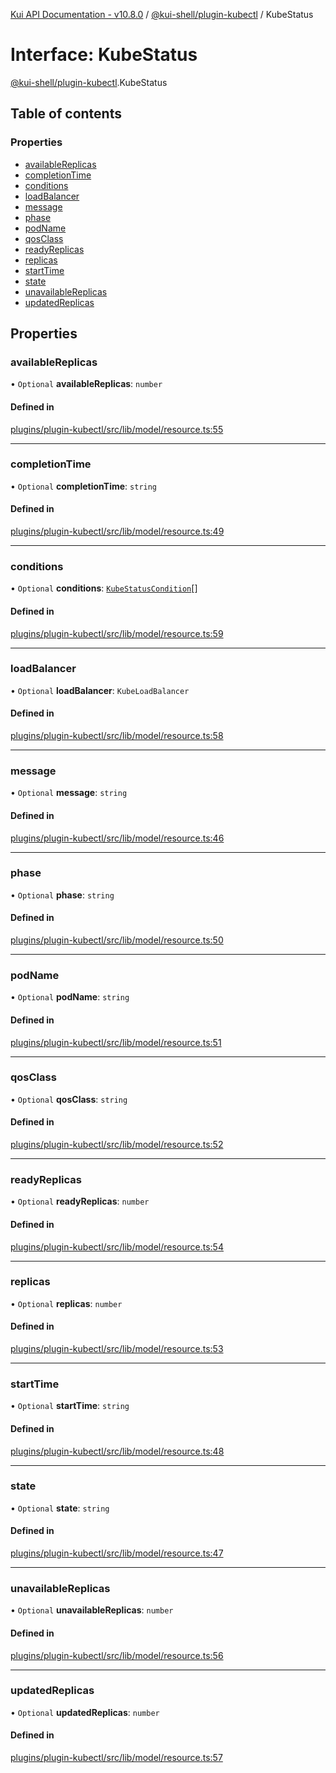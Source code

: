 [Kui API Documentation - v10.8.0](../README.md) / [@kui-shell/plugin-kubectl](../modules/kui_shell_plugin_kubectl.md) / KubeStatus

# Interface: KubeStatus

[@kui-shell/plugin-kubectl](../modules/kui_shell_plugin_kubectl.md).KubeStatus

## Table of contents

### Properties

- [availableReplicas](kui_shell_plugin_kubectl.KubeStatus.md#availablereplicas)
- [completionTime](kui_shell_plugin_kubectl.KubeStatus.md#completiontime)
- [conditions](kui_shell_plugin_kubectl.KubeStatus.md#conditions)
- [loadBalancer](kui_shell_plugin_kubectl.KubeStatus.md#loadbalancer)
- [message](kui_shell_plugin_kubectl.KubeStatus.md#message)
- [phase](kui_shell_plugin_kubectl.KubeStatus.md#phase)
- [podName](kui_shell_plugin_kubectl.KubeStatus.md#podname)
- [qosClass](kui_shell_plugin_kubectl.KubeStatus.md#qosclass)
- [readyReplicas](kui_shell_plugin_kubectl.KubeStatus.md#readyreplicas)
- [replicas](kui_shell_plugin_kubectl.KubeStatus.md#replicas)
- [startTime](kui_shell_plugin_kubectl.KubeStatus.md#starttime)
- [state](kui_shell_plugin_kubectl.KubeStatus.md#state)
- [unavailableReplicas](kui_shell_plugin_kubectl.KubeStatus.md#unavailablereplicas)
- [updatedReplicas](kui_shell_plugin_kubectl.KubeStatus.md#updatedreplicas)

## Properties

### availableReplicas

• `Optional` **availableReplicas**: `number`

#### Defined in

[plugins/plugin-kubectl/src/lib/model/resource.ts:55](https://github.com/mra-ruiz/kui/blob/a3b5e3edf/plugins/plugin-kubectl/src/lib/model/resource.ts#L55)

---

### completionTime

• `Optional` **completionTime**: `string`

#### Defined in

[plugins/plugin-kubectl/src/lib/model/resource.ts:49](https://github.com/mra-ruiz/kui/blob/a3b5e3edf/plugins/plugin-kubectl/src/lib/model/resource.ts#L49)

---

### conditions

• `Optional` **conditions**: [`KubeStatusCondition`](kui_shell_plugin_kubectl.KubeStatusCondition.md)[]

#### Defined in

[plugins/plugin-kubectl/src/lib/model/resource.ts:59](https://github.com/mra-ruiz/kui/blob/a3b5e3edf/plugins/plugin-kubectl/src/lib/model/resource.ts#L59)

---

### loadBalancer

• `Optional` **loadBalancer**: `KubeLoadBalancer`

#### Defined in

[plugins/plugin-kubectl/src/lib/model/resource.ts:58](https://github.com/mra-ruiz/kui/blob/a3b5e3edf/plugins/plugin-kubectl/src/lib/model/resource.ts#L58)

---

### message

• `Optional` **message**: `string`

#### Defined in

[plugins/plugin-kubectl/src/lib/model/resource.ts:46](https://github.com/mra-ruiz/kui/blob/a3b5e3edf/plugins/plugin-kubectl/src/lib/model/resource.ts#L46)

---

### phase

• `Optional` **phase**: `string`

#### Defined in

[plugins/plugin-kubectl/src/lib/model/resource.ts:50](https://github.com/mra-ruiz/kui/blob/a3b5e3edf/plugins/plugin-kubectl/src/lib/model/resource.ts#L50)

---

### podName

• `Optional` **podName**: `string`

#### Defined in

[plugins/plugin-kubectl/src/lib/model/resource.ts:51](https://github.com/mra-ruiz/kui/blob/a3b5e3edf/plugins/plugin-kubectl/src/lib/model/resource.ts#L51)

---

### qosClass

• `Optional` **qosClass**: `string`

#### Defined in

[plugins/plugin-kubectl/src/lib/model/resource.ts:52](https://github.com/mra-ruiz/kui/blob/a3b5e3edf/plugins/plugin-kubectl/src/lib/model/resource.ts#L52)

---

### readyReplicas

• `Optional` **readyReplicas**: `number`

#### Defined in

[plugins/plugin-kubectl/src/lib/model/resource.ts:54](https://github.com/mra-ruiz/kui/blob/a3b5e3edf/plugins/plugin-kubectl/src/lib/model/resource.ts#L54)

---

### replicas

• `Optional` **replicas**: `number`

#### Defined in

[plugins/plugin-kubectl/src/lib/model/resource.ts:53](https://github.com/mra-ruiz/kui/blob/a3b5e3edf/plugins/plugin-kubectl/src/lib/model/resource.ts#L53)

---

### startTime

• `Optional` **startTime**: `string`

#### Defined in

[plugins/plugin-kubectl/src/lib/model/resource.ts:48](https://github.com/mra-ruiz/kui/blob/a3b5e3edf/plugins/plugin-kubectl/src/lib/model/resource.ts#L48)

---

### state

• `Optional` **state**: `string`

#### Defined in

[plugins/plugin-kubectl/src/lib/model/resource.ts:47](https://github.com/mra-ruiz/kui/blob/a3b5e3edf/plugins/plugin-kubectl/src/lib/model/resource.ts#L47)

---

### unavailableReplicas

• `Optional` **unavailableReplicas**: `number`

#### Defined in

[plugins/plugin-kubectl/src/lib/model/resource.ts:56](https://github.com/mra-ruiz/kui/blob/a3b5e3edf/plugins/plugin-kubectl/src/lib/model/resource.ts#L56)

---

### updatedReplicas

• `Optional` **updatedReplicas**: `number`

#### Defined in

[plugins/plugin-kubectl/src/lib/model/resource.ts:57](https://github.com/mra-ruiz/kui/blob/a3b5e3edf/plugins/plugin-kubectl/src/lib/model/resource.ts#L57)
